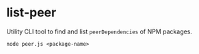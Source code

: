# list-peer

Utility CLI tool to find and list `peerDependencies` of NPM packages.

`node peer.js <package-name>`
